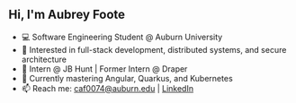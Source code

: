 ## Hi, I'm Aubrey Foote

- 💻 Software Engineering Student @ Auburn University
- 🧠 Interested in full-stack development, distributed systems, and secure architecture
- 🚀 Intern @ JB Hunt | Former Intern @ Draper
- 🌱 Currently mastering Angular, Quarkus, and Kubernetes
- 📫 Reach me: caf0074@auburn.edu | [LinkedIn](https://www.linkedin.com/in/aubrey-foote/)

